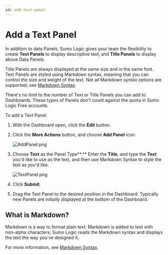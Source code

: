 ```yaml
---
id: add-text-panel
---
```


# Add a Text Panel

In addition to data Panels, Sumo Logic gives your team the flexibility to create **Text Panels** to display descriptive text, and **Title Panels** to display above Data Panels.

Title Panels are always displayed at the same size and in the same font. Text Panels are styled using Markdown syntax, meaning that you can control the size and weight of the text. Not all Markdown syntax options are supported; see [Markdown Syntax](markdown-syntax.md).

There's no limit to the number of Text or Title Panels you can add to Dashboards. These types of Panels don't count against the quota in Sumo Logic Free accounts.

To add a Text Panel:

1. With the Dashboard open, click the **Edit** button.
1. Click the **More Actions** button, and choose **Add Panel** icon.

    ![AddPanel.png](/img/dashboards/AddPanel.png)

1. Choose **Text** as the Panel Type**.** Enter the **Title**, and type the **Text** you'd like to use as the text, and then use Markdown Syntax to style the text as you'd like.

    ![TextPanel.png](/img/dashboards/TextPanel.png)

1. Click **Submit**.
1. Drag the Text Panel to the desired position in the Dashboard. Typically new Panels are initially displayed at the bottom of the Dashboard.

## What is Markdown?

Markdown is a way to format plain text. Markdown is added to text with non-alpha characters; Sumo Logic reads the Markdown syntax and displays the text the way you've designed it.

For more information, see [Markdown Syntax](markdown-syntax.md).
